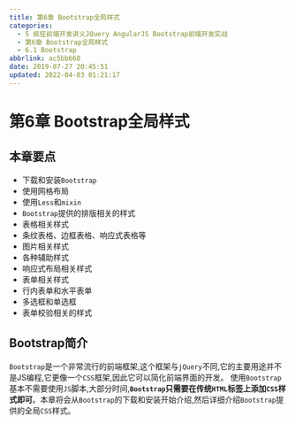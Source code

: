 ```yaml
---
title: 第6章 Bootstrap全局样式
categories: 
  - 5 疯狂前端开发讲义JQuery AngularJS Bootstrap前端开发实战
  - 第6章 Bootstrap全局样式
  - 6.1 Bootstrap
abbrlink: ac5bb668
date: 2019-07-27 20:45:51
updated: 2022-04-03 01:21:17
---
```

# 第6章 Bootstrap全局样式 #
## 本章要点 ##
- 下载和安装`Bootstrap`
- 使用网格布局
- 使用`Less`和`mixin`
- `Bootstrap`提供的排版相关的样式
- 表格相关样式
- 条纹表格、边框表格、响应式表格等
- 图片相关样式
- 各种辅助样式
- 响应式布局相关样式
- 表单相关样式
- 行内表单和水平表单
- 多选框和单选框
- 表单校验相关的样式

## Bootstrap简介 ##
`Bootstrap`是一个非常流行的前端框架,这个框架与`jQuery`不同,它的主要用途并不是JS编程,它更像一个`CSS`框架,因此它可以简化前端界面的开发。
使用`Bootstrap`基本不需要使用`JS`脚本,大部分时间,**`Bootstrap`只需要在传统`HTML`标签上添加`CSS`样式即可**。本章将会从`Bootstrap`的下载和安装开始介绍,然后详细介绍`Bootstrap`提供的全局`CSS`样式。


